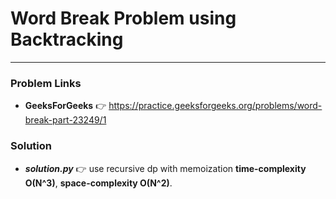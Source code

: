 # Word Break Problem using Backtracking

---

### Problem Links
- **__GeeksForGeeks__** :point_right: https://practice.geeksforgeeks.org/problems/word-break-part-23249/1

### Solution
- **_solution.py_** :point_right: use recursive dp with memoization **time-complexity O(N^3)**, **space-complexity O(N^2)**.
